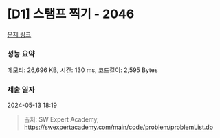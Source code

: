 # [D1] 스탬프 찍기 - 2046 

[문제 링크](https://swexpertacademy.com/main/code/problem/problemDetail.do?contestProbId=AV5QKdT6AyYDFAUq) 

### 성능 요약

메모리: 26,696 KB, 시간: 130 ms, 코드길이: 2,595 Bytes

### 제출 일자

2024-05-13 18:19



> 출처: SW Expert Academy, https://swexpertacademy.com/main/code/problem/problemList.do